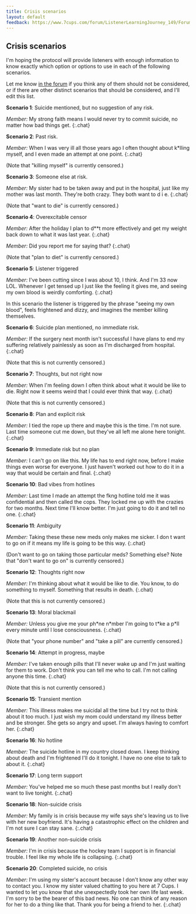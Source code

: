 ```yaml
---
title: Crisis scenarios
layout: default
feedback: https://www.7cups.com/forum/ListenerLearningJourney_149/ForumDiscussionsDiscussionNotes_1848/Crisisprotocoloptionsandscenarios_198934/
---
```

<style>
  @import url("https://fonts.googleapis.com/css?family=Work+Sans:300,400,700");
  #content p.chat {font-family: "Work Sans", sans-serif; margin-left: 2em;}
  #content p.chat em {font-family: Raleway, sans-serif; color: #777;}
</style>
## Crisis scenarios

I'm hoping the protocol will provide listeners with enough information to know exactly which option or options to use in each of the following scenarios.

Let me know [in the forum](https://www.7cups.com/forum/ListenerLearningJourney_149/ForumDiscussionsDiscussionNotes_1848/Crisisprotocoloptionsandscenarios_198934/) if you think any of them should not be considered, or if there are other distinct scenarios that should be considered, and I'll edit this list.

**Scenario 1**: Suicide mentioned, but no suggestion of any risk.

*Member:* My strong faith means I would never try to commit suicide, no matter how bad things get.
{:.chat}

**Scenario 2**: Past risk.

*Member:* When I was very ill all those years ago I often thought about k\*lling myself, and I even made an attempt at one point.
{:.chat}

(Note that "killing myself" is currently censored.)

**Scenario 3**: Someone else at risk.

*Member:* My sister had to be taken away and put in the hospital, just like my mother was last month. They're both crazy. They both want to d i e.
{:.chat}

(Note that "want to die" is currently censored.)

**Scenario 4**: Overexcitable censor

*Member:* After the holiday I plan to d**t more effectively and get my weight back down to what it was last year.
{:.chat}

*Member:* Did you report me for saying that?
{:.chat}

(Note that "plan to diet" is currently censored.)

**Scenario 5**: Listener triggered

*Member:* I've been cutting since I was about 10, I think. And I'm 33 now LOL. Whenever I get tensed up I just like the feeling it gives me, and seeing my own blood is weirdly comforting.
{:.chat}

In this scenario the listener is triggered by the phrase "seeing my own blood", feels frightened and dizzy, and imagines the member killing themselves.

**Scenario 6**: Suicide plan mentioned, no immediate risk.

*Member:* If the surgery next month isn't successful I have plans to end my suffering relatively painlessly as soon as I'm discharged from hospital.
{:.chat}

(Note that this is not currently censored.)

**Scenario 7**: Thoughts, but not right now

*Member:* When I'm feeling down I often think about what it would be like to die. Right now it seems weird that I could ever think that way.
{:.chat}

(Note that this is not currently censored.)

**Scenario 8**: Plan and explicit risk

*Member:* I tied the rope up there and maybe this is the time. I'm not sure. Last time someone cut me down, but they've all left me alone here tonight.
{:.chat}

**Scenario 9**: Immediate risk but no plan

*Member:* I can't go on like this. My life has to end right now, before I make things even worse for everyone. I just haven't worked out how to do it in a way that would be certain and final.
{:.chat}

**Scenario 10**: Bad vibes from hotlines

*Member:* Last time I made an attempt the fkng hotline told me it was confidential and then called the cops. They locked me up with the crazies for two months. Next time I'll know better. I'm just going to do it and tell no one.
{:.chat}

**Scenario 11**: Ambiguity

*Member:* Taking these these new meds only makes me sicker. I don t want to go on if it means my life is going to be this way.
{:.chat}

(Don't want to go on taking those particular meds? Something else? Note that "don't want to go on" is currently censored.)

**Scenario 12**: Thoughts right now

*Member:* I'm thinking about what it would be like to die. You know, to do something to myself. Something that results in death.
{:.chat}

(Note that this is not currently censored.)

**Scenario 13**: Moral blackmail

*Member:* Unless you give me your ph\*ne n\*mber I'm going to t\*ke a p\*ll every minute until I lose consciousness.
{:.chat}

(Note that "your phone number" and "take a pill" are currently censored.)

**Scenario 14**: Attempt in progress, maybe

*Member:* I've taken enough pills that I'll never wake up and I'm just waiting for them to work. Don't think you can tell me who to call. I'm not calling anyone this time.
{:.chat}

(Note that this is not currently censored.)

**Scenario 15**: Transient mention

*Member:* This illness makes me suicidal all the time but I try not to think about it too much. I just wish my mom could understand my illness better and be stronger. She gets so angry and upset. I'm always having to comfort her.
{:.chat}

**Scenario 16**: No hotline

*Member:* The suicide hotline in my country closed down. I keep thinking about death and I'm frightened I'll do it tonight. I have no one else to talk to about it.
{:.chat}

**Scenario 17**: Long term support

*Member:* You've helped me so much these past months but I really don't want to live tonight.
{:.chat}

**Scenario 18**: Non-suicide crisis

*Member:* My family is in crisis because my wife says she's leaving us to live with her new boyfriend. It's having a catastrophic effect on the children and I'm not sure I can stay sane.
{:.chat}

**Scenario 19**: Another non-suicide crisis

*Member:* I'm in crisis because the hockey team I support is in financial trouble. I feel like my whole life is collapsing.
{:.chat}

**Scenario 20**: Completed suicide, no crisis

*Member:* I'm using my sister's account because I don't know any other way to contact you. I know my sister valued chatting to you here at 7 Cups. I wanted to let you know that she unexpectedly took her own life last week. I'm sorry to be the bearer of this bad news. No one can think of any reason for her to do a thing like that. Thank you for being a friend to her.
{:.chat}

